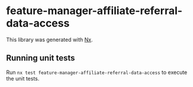# feature-manager-affiliate-referral-data-access

This library was generated with [Nx](https://nx.dev).

## Running unit tests

Run `nx test feature-manager-affiliate-referral-data-access` to execute the unit tests.
